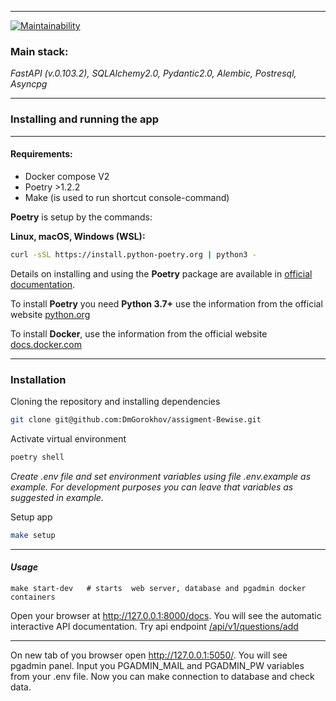 
___
[![Maintainability](https://api.codeclimate.com/v1/badges/525d61f31b03d1faf110/maintainability)](https://codeclimate.com/github/DmGorokhov/assigment-Bewise/maintainability)
### Main stack:
*FastAPI (v.0.103.2), SQLAlchemy2.0, Pydantic2.0, Alembic, Postresql, Asyncpg*
___
### Installing and running the app
___
#### Requirements:

* Docker compose V2
* Poetry >1.2.2
* Make (is used to run shortcut console-command)

**Poetry** is setup by the commands:

**Linux, macOS, Windows (WSL):**

```bash
curl -sSL https://install.python-poetry.org | python3 -
```

Details on installing and using the **Poetry** package are available in [official documentation](https://python-poetry.org/docs/).

To install **Poetry** you need **Python 3.7+** use the information from the official website [python.org](https://www.python.org/downloads/)

To install **Docker**, use the information from the official website [docs.docker.com](https://docs.docker.com/engine/install/)

---

### Installation

Cloning the repository and installing dependencies

```bash
git clone git@github.com:DmGorokhov/assigment-Bewise.git
```

Activate virtual environment

```bash
poetry shell
```
*Create .env file and set environment variables using file .env.example as example.
For development purposes you can leave that variables as suggested in example.*

Setup app
```bash
make setup
```
___
#### *Usage*

```
make start-dev   # starts  web server, database and pgadmin docker containers
```
Open your browser at http://127.0.0.1:8000/docs.
You will see the automatic interactive API documentation.
Try api endpoint [/api/v1/questions/add]()
___
On new tab of you browser open http://127.0.0.1:5050/. You will see pgadmin panel.
Input you PGADMIN_MAIL and PGADMIN_PW variables from your .env file.
Now you can make connection to database and check data.

